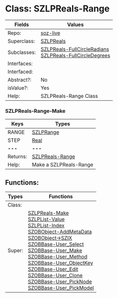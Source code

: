 
# Class:	SZLPReals-Range

| Fields | Values |
| --------- | --------- |
| Repo: | [soz-live](/repos/soz-live.html) |
| Superclass: | [SZLPReals](SZLPReals.html) |
| Subclasses: | [SZLPReals-FullCircleRadians](SZLPReals-FullCircleRadians.html) <br> [SZLPReals-FullCircleDegrees](SZLPReals-FullCircleDegrees.html) |
| Interfaces: |  |
| Interfaced: |  |
| Abstract?: | No |
| isValue?: | Yes |
| Help: | SZLPReals-Range Class |

### SZLPReals-Range-Make

| Keys | Types |
| --------- | --------- |
| RANGE | [SZLPRange](SZLPRange.html) |
| STEP | [Real](Real.html) |
| **---** | **---** |
| Returns: | [SZLPReals-Range](SZLPReals-Range.html) |
| Help: | Make a SZLPReals-Range |


## Functions:

| Types | Functions |
| --------- | --------- |
| Class: |  |
| Super: | [SZLPReals-Make](SZLPReals.html) <br> [SZLPList-Value](SZLPList.html) <br> [SZLPList-Index](SZLPList.html) <br> [SZOBObject-AddMetaData](SZOBObject.html) <br> [SZOBObject->SZIX](SZOBObject.html) <br> [SZOBBase-User_Select](SZOBBase.html) <br> [SZOBBase-User_Make](SZOBBase.html) <br> [SZOBBase-User_Method](SZOBBase.html) <br> [SZOBBase-User_ObjectKey](SZOBBase.html) <br> [SZOBBase-User_Edit](SZOBBase.html) <br> [SZOBBase-User_Clone](SZOBBase.html) <br> [SZOBBase-User_PickNode](SZOBBase.html) <br> [SZOBBase-User_PickModel](SZOBBase.html) |


